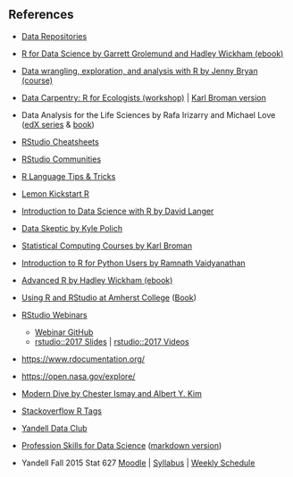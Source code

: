 ## References

- [Data Repositories](repositories.md)

- [R for Data Science by Garrett Grolemund and Hadley Wickham (ebook)](http://r4ds.had.co.nz/)
- [Data wrangling, exploration, and analysis with R by Jenny Bryan (course)](http://stat545.com/)
- [Data Carpentry: R for Ecologists (workshop)](http://www.datacarpentry.org/R-ecology-lesson/) | [Karl Broman version](http://kbroman.org/datacarpentry_R_2017-01-10/)
- Data Analysis for the Life Sciences by Rafa Irizarry and Michael Love ([edX series](https://www.edx.org/xseries/data-analysis-life-sciences) & [book](https://leanpub.com/dataanalysisforthelifesciences))
- [RStudio Cheatsheets](https://www.rstudio.com/resources/cheatsheets/)
- [RStudio Communities](https://community.rstudio.com)
- [R Language Tips & Tricks](learnR.md)
- [Lemon Kickstart R](https://cran.r-project.org/doc/contrib/Lemon-kickstart/)
- [Introduction to Data Science with R by David Langer](https://www.youtube.com/watch?v=32o0DnuRjfg&list=PLTJTBoU5HOCRrTs3cJK-PbHM39cwCU0PF)
- [Data Skeptic by Kyle Polich](https://dataskeptic.com/)

- [Statistical Computing Courses by Karl Broman](http://www.biostat.wisc.edu/~kbroman/teaching/)
- [Introduction to R for Python Users by Ramnath Vaidyanathan](https://ramnathv.github.io/pycon2014-r/)
- [Advanced R by Hadley Wickham (ebook)](http://adv-r.had.co.nz/)
- [Using R and RStudio at Amherst College](https://www.amherst.edu/people/facstaff/nhorton/node/567498) ([Book](https://nhorton.people.amherst.edu/r2/index.php))
- [RStudio Webinars](https://www.rstudio.com/resources/webinars/)
    + [Webinar GitHub](https://github.com/rstudio/webinars)
    + [rstudio::2017 Slides](https://github.com/kbroman/RStudioConf2017Slides/blob/master/ReadMe.md) | [rstudio::2017 Videos](https://www.rstudio.com/resources/webinars/#rstudioconf)
- <https://www.rdocumentation.org/>
- <https://open.nasa.gov/explore/>
- [Modern Dive by Chester Ismay and Albert Y. Kim](https://ismayc.github.io/moderndiver-book/)
- [Stackoverflow R Tags](https://stackoverflow.com/tags/r/info)

- [Yandell Data Club](https://github.com/byandell/data_club)
- [Profession Skills for Data Science](http://www.stat.wisc.edu/network-skills) ([markdown version](skills/README.md))
- Yandell Fall 2015 Stat 627 [Moodle](https://ay15-16.moodle.wisc.edu/prod/course/view.php?id=280) | [Syllabus](https://github.com/datascience-uwmadison/stat627/blob/master/syllabus.md) | [Weekly Schedule](https://github.com/datascience-uwmadison/stat627/blob/master/weekly.md)


